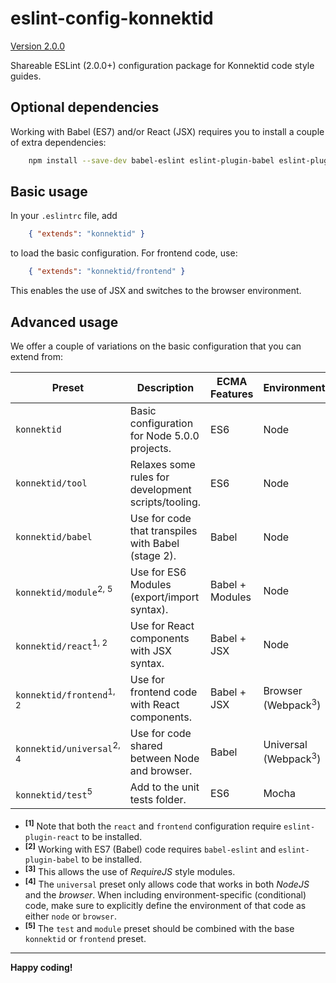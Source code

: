 eslint-config-konnektid
=======================

[Version 2.0.0](CHANGELOG.md)

Shareable ESLint (2.0.0+) configuration package for Konnektid code style guides.

Optional dependencies
---------------------

Working with Babel (ES7) and/or React (JSX) requires you to install a couple of extra dependencies:

```bash
    npm install --save-dev babel-eslint eslint-plugin-babel eslint-plugin-react
```

Basic usage
-----------

In your `.eslintrc` file, add

```json
    { "extends": "konnektid" }
```

to load the basic configuration. For frontend code, use:

```json
    { "extends": "konnektid/frontend" }
```

This enables the use of JSX and switches to the browser environment.

Advanced usage
--------------

We offer a couple of variations on the basic configuration that you can extend from:

| Preset                               | Description                                         | ECMA Features       | Environment                     |
|--------------------------------------|-----------------------------------------------------|---------------------|---------------------------------|
| `konnektid`                          | Basic configuration for Node 5.0.0  projects.       | ES6                 | Node                            |
| `konnektid/tool`                     | Relaxes some rules for development scripts/tooling. | ES6                 | Node                            |
| `konnektid/babel`                    | Use for code that transpiles with Babel (stage 2).  | Babel               | Node                            |
| `konnektid/module`<sup>2, 5</sup>    | Use for ES6 Modules (export/import syntax).         | Babel + Modules     | Node                            |
| `konnektid/react`<sup>1, 2</sup>     | Use for React components with JSX syntax.           | Babel + JSX         | Node                            |
| `konnektid/frontend`<sup>1, 2</sup>  | Use for frontend code with React components.        | Babel + JSX         | Browser (Webpack<sup>3</sup>)   |
| `konnektid/universal`<sup>2, 4</sup> | Use for code shared between Node and browser.       | Babel               | Universal (Webpack<sup>3</sup>) |
| `konnektid/test`<sup>5</sup>         | Add to the unit tests folder.                       | ES6                 | Mocha                           |

- <sup>**[1]**</sup> Note that both the `react` and `frontend` configuration require `eslint-plugin-react` to be installed.
- <sup>**[2]**</sup> Working with ES7 (Babel) code requires `babel-eslint` and `eslint-plugin-babel` to be installed.
- <sup>**[3]**</sup> This allows the use of *RequireJS* style modules.
- <sup>**[4]**</sup> The `universal` preset only allows code that works in both *NodeJS* and the *browser*.
    When including environment-specific (conditional) code, make sure to explicitly
    define the environment of that code as either `node` or `browser`.
- <sup>**[5]**</sup> The `test` and `module` preset should be combined with the base `konnektid` or `frontend` preset.

--------------------

**Happy coding!**

